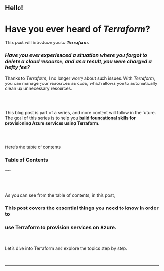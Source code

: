 ## Hello!  
# Have you ever heard of *Terraform*?  
This post will introduce you to ***Terraform***.  

### *Have you ever experienced a situation where you forgot to delete a cloud resource, and as a result, you were charged a hefty fee?* 

Thanks to *Terraform*, I no longer worry about such issues. With *Terraform*, you can manage your resources as code, which allows you to automatically clean up unnecessary resources.  

<br> <br>
  
This blog post is part of a series, and more content will follow in the future.  
The goal of this series is to help you **build foundational skills for provisioning Azure services using Terraform**.  

<br> <br>
  
Here’s the table of contents.  
  
### Table of Contents  
~~
  


<br> <br>    
As you can see from the table of contents, in this post,     
### This post covers the essential things you need to know in order to 
### use Terraform to provision services on Azure.    

<br> <br>
Let’s dive into Terraform and explore the topics step by step.    
<br> <br>
***

